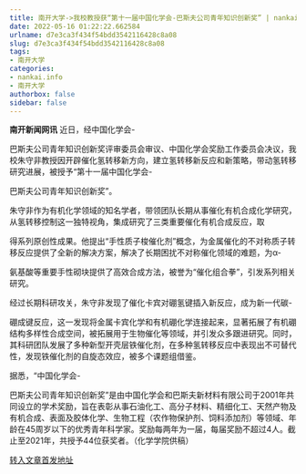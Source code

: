 ```yaml
---
title: 南开大学->我校教授获“第十一届中国化学会-巴斯夫公司青年知识创新奖” | nankai.info
date: 2022-05-16 01:22:22.662584
urlname: d7e3ca3f434f54bdd3542116428c8a08
slug: d7e3ca3f434f54bdd3542116428c8a08
tags: 
- 南开大学
categories:
- nankai.info
- 南开大学
authorbox: false
sidebar: false
---
```

**南开新闻网讯** 近日，经中国化学会-

巴斯夫公司青年知识创新奖评审委员会审议、中国化学会奖励工作委员会决议，我校朱守非教授因开辟催化氢转移新方向，建立氢转移新反应和新策略，带动氢转移研究进展，被授予“第十一届中国化学会-

巴斯夫公司青年知识创新奖”。

朱守非作为有机化学领域的知名学者，带领团队长期从事催化有机合成化学研究，从氢转移控制这一独特视角，集成研究了三类重要催化有机合成反应，取
<!--more-->
得系列原创性成果。他提出“手性质子梭催化剂”概念，为金属催化的不对称质子转移反应提供了全新的解决方案，解决了长期困扰不对称催化领域的难题，为α-

氨基酸等重要手性砌块提供了高效合成方法，被誉为“催化组合拳”，引发系列相关研究。

经过长期科研攻关，朱守非发现了催化卡宾对硼氢键插入新反应，成为新一代碳-

硼成键反应，这一发现将金属卡宾化学和有机硼化学连接起来，显著拓展了有机硼结构多样性合成空间，被拓展用于生物催化等领域，并引发众多跟进研究。同时，其科研团队发展了多种新型开壳层铁催化剂，在多种氢转移反应中表现出不可替代性，发现铁催化剂的自旋态效应，被多个课题组借鉴。

据悉，“中国化学会-

巴斯夫公司青年知识创新奖”是由中国化学会和巴斯夫新材料有限公司于2001年共同设立的学术奖励，旨在表彰从事石油化工、高分子材料、精细化工、天然产物及有机合成、表面及胶体化学、生物工程（农作物保护剂、饲料添加剂）等领域、年龄在45周岁以下的优秀青年科学家。奖励每两年为一届，每届奖励不超过4人。截止至2021年，共授予44位获奖者。（化学学院供稿）



[转入文章首发地址](http://news.nankai.edu.cn/ywsd/system/2022/05/12/030051259.shtml)